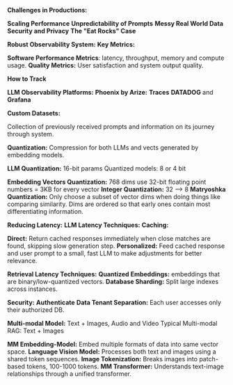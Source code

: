 
**Challenges in Productions:**

**Scaling Performance**
**Unpredictability of Prompts**
**Messy Real World Data**
**Security and Privacy**
**The "Eat Rocks" Case**

**Robust Observability System:**
**Key Metrics:**

**Software Performance Metrics**: latency, throughput, memory and compute usage.
**Quality Metrics:** User satisfaction and system output quality.

**How to Track**

**LLM Observability Platforms:** 
**Phoenix by Arize:**
**Traces**
**DATADOG** and **Grafana**

**Custom Datasets:**

Collection of previously received prompts and information on its journey through system.

**Quantization:**
Compression for both LLMs and vects generated by embedding models.

**LLM Quantization:**
16-bit params
Quantized models: 8 or 4 bit

**Embedding Vectors Quantization:**
768 dims use 32-bit floating point numbers = 3KB for every vector
**Integer Quantization:** 32 --> 8
**Matryoshka Quantization:** Only choose a subset of vector dims when doing things like comparing similarity.
Dims are ordered so that early ones contain most differentiating information.

**Reducing Latency:**
**LLM Latency Techniques:**
**Caching:**

**Direct:** Return cached responses immediately when close matches are found, skipping slow generation step.
**Personalized:** Feed cached response and user prompt to a small, fast LLM to make adjustments for better relevance.  

**Retrieval Latency Techniques:**
**Quantized Embeddings:** embeddings that are binary/low-quantized vectors.
**Database Sharding:** Split large indexes across instances.

**Security:**
**Authenticate**
**Data Tenant Separation:** Each user accesses only their authorized DB.

**Multi-modal Model:** Text + Images, Audio and Video
Typical Multi-modal RAG: Text + Images

**MM Embedding-Model:** Embed multiple formats of data into same vector space.
**Language Vision Model:** Processes both text and images using a shared token sequences.
**Image Tokenization:** Breaks images into patch-based tokens, 100-1000 tokens.
**MM Transformer:** Understands text-image relationships through a unified transformer.
